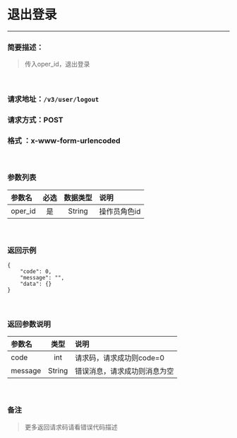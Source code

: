 　
# 退出登录
---
### 简要描述：
>传入oper_id，退出登录

　　　　

### 请求地址：```/v3/user/logout```

### 请求方式：POST

### 格式 ：x-www-form-urlencoded
　

### 参数列表

 参数名 | 必选 | 数据类型 | 说明 
 :------ | :----:| :--------: |:---- 
 oper_id|是|String|操作员角色id


　

### 返回示例
```
{
    "code": 0,
    "message": "",
    "data": {}
}
```
　

### 返回参数说明

参数名 | 类型 | 说明
:---   |:---: |:---
code | int | 请求码，请求成功则code=0
message | String | 错误消息，请求成功则消息为空
　

### 备注
>更多返回请求码请看错误代码描述